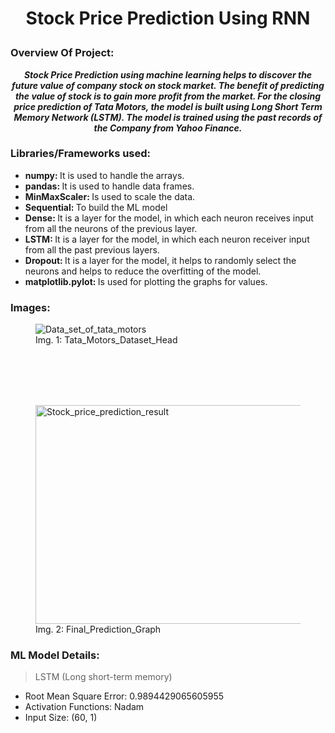 # <p align = 'center'>Stock Price Prediction Using RNN </p>
### Overview Of Project:
<p align = 'center'>
    <b>
        <i>Stock Price Prediction using machine learning helps to discover the future value
of company stock on stock market. The benefit of predicting the value of stock
is to gain more profit from the market. For the closing price prediction of Tata
Motors, the model is built using Long Short Term Memory Network (LSTM).
The model is trained using the past records of the Company from Yahoo
Finance.
        </i>
    </b>   
</p>
    

### Libraries/Frameworks used:
<ul>
<li> <b> numpy: </b> It is used to handle the arrays. </li>
<li> <b> pandas: </b> It is used to handle data frames. </li>
<li> <b> MinMaxScaler: </b> Is used to scale the data. </li>
<li> <b> Sequential: </b> To build the ML model </li>
<li> <b> Dense: </b> It is a layer for the model, in which each neuron receives input from all the neurons of
the previous layer. </li>
<li> <b> LSTM: </b> It is a layer for the model, in which each neuron receiver input from all the past
previous layers. </li>
<li> <b> Dropout: </b> It is a layer for the model, it helps to randomly select the neurons and helps to
reduce the overfitting of the model. </li>
<li> <b> matplotlib.pylot: </b> Is used for plotting the graphs for values. </li>
</ul>


### Images:
<figure>
    <img src='https://user-images.githubusercontent.com/93902835/214059484-908d5163-d6c4-410b-9da4-166cab00ad94.png' alt='Data_set_of_tata_motors' />
    <figcaption>Img. 1: Tata_Motors_Dataset_Head</figcaption>
</figure>
<br>
<br>
<br>
<br>
<figure>
    <img src='https://github.com/Volcano-Dragon/MindWave/assets/93902835/5b4baffe-9109-4029-8a01-6561689305c1.png' alt='Stock_price_prediction_result' width="700" 
     height="350"/>
    <figcaption>Img. 2: Final_Prediction_Graph</figcaption>
</figure>

### ML Model Details:
> LSTM (Long short-term memory)
<ul>
    <li> Root Mean Square Error: 0.9894429065605955</li>
    <li>Activation Functions: Nadam</li>
    <li>Input Size: (60, 1)</li>
</ul>
